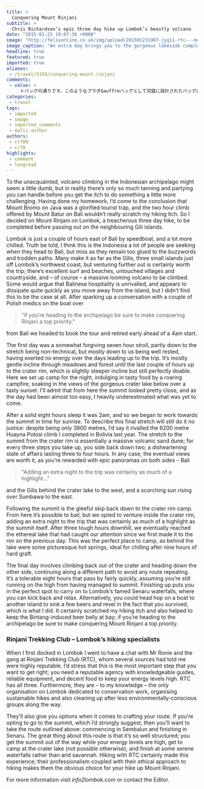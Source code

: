 ```yaml
---
title: >
  Conquering Mount Rinjani
subtitle: >
  Chris Richardson’s epic three day hike up Lombok’s beastly volcano
date: "2015-01-23 19:07:36 +0000"
image: "http://felixonline.co.uk/img/upload/201501231907-jyg11-rtc---mount-lombok-crater-lake-3.jpg"
image_caption: "An extra day brings you to the gorgeous lakeside completened with hot spring"
headline: true
featured: true
imported: true
aliases:
 - /travel/5150/conquering-mount-rinjani
comments:
 - value: >
     トバッグの通りです。このようなプラダGauffreバッグとして完璧に設計されたバッグは、有名人のコレクションリストに常にあります。プラダGauffreトートバッているが、バッグへのカットは、死人のようなもになります。バッグは本当に汚れている場合は、あなたは石鹸を使用して、湿ったワイプでそれをきれいにすることができます。いる場合にやさしいラップトップバッグは、誰かに手間のトンを保存することができますチェックポイントを実行します。 <br> <br>あなたはあなたのために右である、あなたがゲ <br>http://paint-the-town-maroon.co.uk/lagin.php <br> USA Newport Buy Cigarettes Online 100s 100 Cartons Cigarettes 009] - $4,160.00 <br>Duty Free Marlboro Red Regular Cigarettes Purchasing 40 Cartons <br>Rothmans Cigarettes <br> Newest Version Marlboro Red Regular Online Cigarettes Red Regular Cigarettes ] - $192.00 <br>Cigarettes For Sale <br> Newport Reg
categories:
 - travel
tags:
 - imported
 - image
 - imported_comments
 - multi-author
authors:
 - cr709
 - cr70
highlights:
 - comment
 - longread
---
```


To the unacquainted, volcano climbing in the Indonesian archipelago might seem a little dumb, but in reality there’s only so much tanning and partying you can handle before you get the itch to do something a little more challenging. Having done my homework, I’d come to the conclusion that Mount Bromo on Java was a glorified tourist trap, and the two hour climb offered by Mount Batur on Bali wouldn’t really scratch my hiking itch. So I decided on Mount Rinjani on Lombok, a treacherous three day hike, to be completed before passing out on the neighbouring Gili islands.

Lombok is just a couple of hours east of Bali by speedboat, and a lot more chilled. Truth be told, I think this is the Indonesia a lot of people are seeking when they head to Bali, but miss as they remain too glued to the buzzwords and trodden paths. Many make it as far as the Gilis, three small islands just off Lombok’s northwest coast, but venturing further out is certainly worth the trip; there’s excellent surf and beaches, untouched villages and countryside, and – of course – a massive looming volcano to be climbed. Some would argue that Balinese hospitality is unrivalled, and appears to dissipate quite quickly as you move away from the island, but I didn’t find this to be the case at all. After sparking up a conversation with a couple of Polish medics on the boat over

> "if you're heading to the archipelago be sure to make conquering Rinjani a top priority."

from Bali we headed to book the tour and retired early ahead of a 4am start.

The first day was a somewhat forgiving seven hour stroll, partly down to the stretch being non-technical, but mostly down to us being well rested, having exerted no energy over the days leading up to the trip. It’s mostly gentle incline through meadows and forest until the last couple of hours up to the crater rim, which is slightly steeper incline but still perfectly doable. Here we set up camp for the night, indulging in tasty food by a roaring campfire, soaking in the views of the gorgeous crater lake below over a tasty sunset. I’ll admit that from here the summit looked pretty close, and as the day had been almost too easy, I heavily underestimated what was yet to come.

After a solid eight hours sleep it was 2am, and so we began to work towards the summit in time for sunrise. To describe this final stretch will still do it no justice: despite being only 3800 metres, I’d say it rivalled the 6200 metre Huayna Potosi climb I completed in Bolivia last year. The stretch to the summit from the crater rim is essentially a massive volcanic sand dune; for every three steps you take up, you side back down two, a disheartening state of affairs lasting three to four hours. In any case, the eventual views are worth it, as you’re rewarded with epic panoramas on both sides – Bali

> "Adding an extra night to the trip was certainly as much of a highlight..."

and the Gilis behind the crater lake to the west, and a scorching sun rising over Sumbawa to the east.

Following the summit is the gleeful skip back down to the crater rim camp. From here it’s possible to bail, but we opted to venture inside the crater rim, adding an extra night to the trip that was certainly as much of a highlight as the summit itself. After three tough hours downhill, we eventually reached the ethereal lake that had caught our attention since we first made it to the rim on the previous day. This was the perfect place to camp, as behind the lake were some picturesque hot springs, ideal for chilling after nine hours of hard graft.

The final day involves climbing back out of the crater and heading down the other side, continuing along a different path to avoid any route repeating. It’s a tolerable eight hours that pass by fairly quickly, assuming you’re still running on the high from having managed to summit. Finishing up puts you in the perfect spot to carry on to Lombok’s famed Senaru waterfalls, where you can kick back and relax. Alternatively, you could head hop on a boat to another island to sink a few beers and revel in the fact that you survived, which is what I did. It certainly scratched my hiking itch and also helped to keep the Bintang-induced beer belly at bay; if you’re heading to the archipelago be sure to make conquering Mount Rinjani a top priority.

### Rinjani Trekking Club – Lombok’s hiking specialists

When I first docked in Lombok I went to have a chat with Mr Ronie and the gang at Rinjani Trekking Club (RTC), whom several sources had told me were highly reputable. I’d stress that this is the most important step that you want to get right; you need a reputable agency with knowledgeable guides, reliable equipment, and decent food to keep your energy levels high. RTC has all three. Furthermore, they are – to my knowledge – the only organisation on Lombok dedicated to conservation work, organising sustainable hikes and also cleaning up after less environmentally-conscious groups along the way.

They’ll also give you options when it comes to crafting your route. If you’re opting to go to the summit, which I’d strongly suggest, then you’ll want to take the route outlined above: commencing in Sembalun and finishing in Senaru. The great thing about this route is that it’s so well structured; you get the summit out of the way while your energy levels are high, get to camp at the crater lake (not possible otherwise), and finish at some serene waterfalls rather than arid savannah. Hiking with RTC certainly made this experience; their professionalism coupled with their ethical approach to hiking makes them the obvious choice for your hike up Mount Rinjani.

For more information visit _info2lombok.com_ or contact the Editor.
